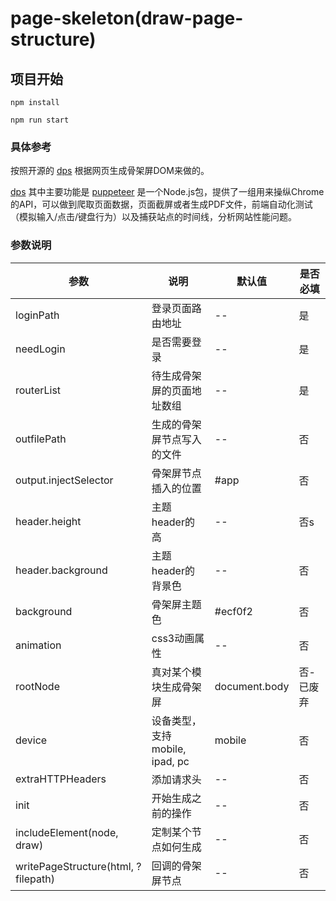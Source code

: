# page-skeleton(draw-page-structure)

## 项目开始

```
npm install
```

```
npm run start 
```

### 具体参考

按照开源的 [dps](https://github.com/famanoder/dps) 根据网页生成骨架屏DOM来做的。

[dps](https://github.com/famanoder/dps) 其中主要功能是 [puppeteer](https://github.com/puppeteer/puppeteer)  是一个Node.js包，提供了一组用来操纵Chrome的API，可以做到爬取页面数据，页面截屏或者生成PDF文件，前端自动化测试（模拟输入/点击/键盘行为）以及捕获站点的时间线，分析网站性能问题。


<!-- [vue-skeleton-webpack-plugin](https://github.com/lavas-project/vue-skeleton-webpack-plugin) -->

<!-- ##### vue-skeleton-webpack-plugin 用法

    npm install vue-skeleton-webpack-plugin -S

在vue.config.js 中的 configureWebpack 配置

    const SkeletonWebpackPlugin = require('vue-skeleton-webpack-plugin');
    new SkeletonWebpackPlugin({
        webpackConfig: {
            entry: {
                app: path.join(__dirname, './src/skeleton/entry-skeleton.js'),
            },
        },
        router: {
            mode: 'history',
            routes: [
                {
                    path: '/login',//可以用正则比如 path: /^\/page1/
                    skeletonId: 'skeleton1'
                },
                {
                    path: '/order_list',
                    skeletonId: 'skeleton2'
                },
            ]
        },
        minimize: true,//下是否需要压缩注入 HTML 的 JS 代码
        quiet: true,//在服务端渲染时是否需要输出信息到控制台
    })
 -->


### 参数说明
| 参数 | 说明 | 默认值 | 是否必填
|----- | ----- | ----- | -----
| loginPath | 登录页面路由地址 | -- | 是
| needLogin | 是否需要登录 | -- | 是
| routerList | 待生成骨架屏的页面地址数组 | -- | 是
| outfilePath | 生成的骨架屏节点写入的文件 | -- | 否
| output.injectSelector | 骨架屏节点插入的位置 | #app | 否
| header.height | 主题header的高 | -- | 否s
| header.background | 主题header的背景色 | -- | 否
| background | 骨架屏主题色 | #ecf0f2 | 否
| animation | css3动画属性 | -- | 否
| rootNode | 真对某个模块生成骨架屏 | document.body | 否-已废弃
| device | 设备类型，支持mobile, ipad, pc | mobile | 否
| extraHTTPHeaders | 添加请求头 | -- | 否
| init | 开始生成之前的操作 | -- | 否
| includeElement(node, draw) | 定制某个节点如何生成 | -- | 否
| writePageStructure(html, ?filepath) | 回调的骨架屏节点 | -- | 否

